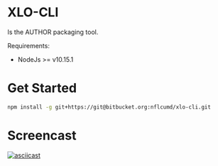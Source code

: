 # XLO-CLI
Is the AUTHOR packaging tool.

Requirements:
* NodeJs >= v10.15.1

# Get Started

```sh
npm install -g git+https://git@bitbucket.org:nflcumd/xlo-cli.git
```

# Screencast
[![asciicast](https://asciinema.org/a/X64sJSw3ZZf7myqQzDV4NxcOY.svg)](https://asciinema.org/a/X64sJSw3ZZf7myqQzDV4NxcOY)

